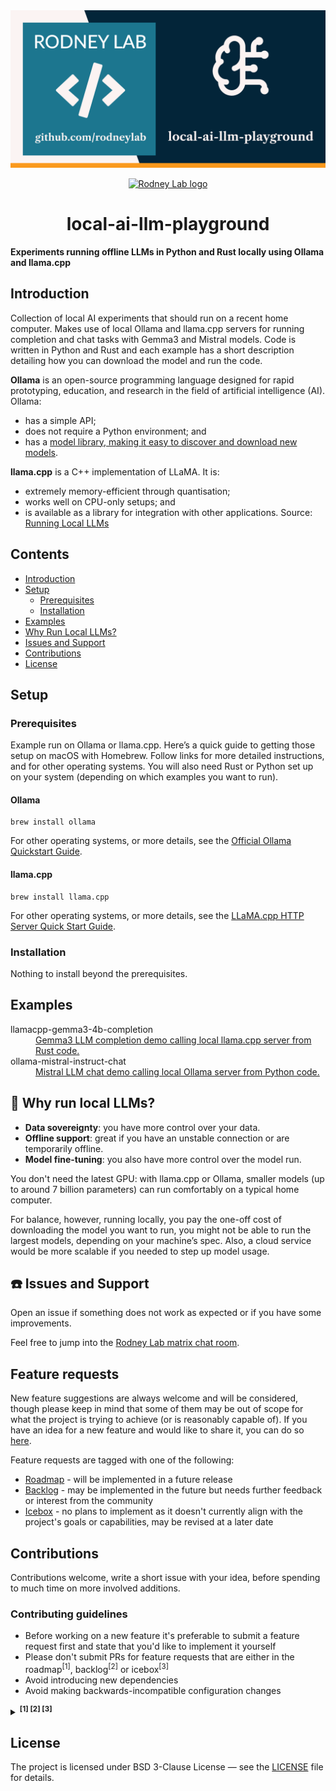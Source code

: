 <img src="./images/rodneylab-github-local-ai-llm-playground.png" alt="Rodney Lab Local A I L L M Playground Git Hub banner" />

<p align="center">
  <a aria-label="Open Rodney Lab site" href="https://rodneylab.com" rel="nofollow noopener noreferrer">
    <img alt="Rodney Lab logo" src="https://rodneylab.com/assets/icon.png" width="60" />
  </a>
</p>
<h1 align="center">
  local-ai-llm-playground
</h1>

**Experiments running offline LLMs in Python and Rust locally using Ollama and
llama.cpp**

## Introduction

Collection of local AI experiments that should run on a recent home computer.
Makes use of local Ollama and llama.cpp servers for running completion and chat
tasks with Gemma3 and Mistral models. Code is written in Python and Rust and
each example has a short description detailing how you can download the model and
run the code.

**Ollama** is an open-source programming language designed for rapid prototyping, education, and research in the field
of artificial intelligence (AI). Ollama:

- has a simple API;
- does not require a Python environment; and
- has a [model library, making it easy to discover and download new models](https://ollama.com/library).

**llama.cpp** is a C++ implementation of LLaMA. It is:

- extremely memory-efficient through quantisation;
- works well on CPU-only setups; and
- is available as a library for integration with other applications.
  Source: [Running Local LLMs](https://github.com/di37/running-llms-locally#advantages)

## Contents

- [Introduction](#introduction)
- [Setup](#setup)
  - [Prerequisites](#prerequisites)
  - [Installation](#installation)
- [Examples](#examples)
- [Why Run Local LLMs?](#why-run-local-llms)
- [Issues and Support](#issues-and-support)
- [Contributions](#contributions)
- [License](#license)

## Setup

### Prerequisites

Example run on Ollama or llama.cpp. Here’s a quick guide to getting those
setup on macOS with Homebrew. Follow links for more detailed instructions, and
for other operating systems. You will also need Rust or Python set up on your
system (depending on which examples you want to run).

#### Ollama

```shell
brew install ollama
```

For other operating systems, or more details, see the
[Official Ollama Quickstart Guide](https://ollama.readthedocs.io/en/quickstart/).

#### llama.cpp

```shell
brew install llama.cpp
```

For other operating systems, or more details, see the
[LLaMA.cpp HTTP Server Quick Start Guide](https://github.com/ggml-org/llama.cpp/tree/master/tools/server#quick-start).

### Installation

Nothing to install beyond the prerequisites.

## Examples

<dl>
<dt>llamacpp-gemma3-4b-completion</dt>
<dd><a href="./crates/llamacpp_gemma3_4b_completion/README.md">Gemma3 LLM completion demo calling local llama.cpp server from Rust code.</a></dd>

<dt>ollama-mistral-instruct-chat</dt>
<dd><a href="./python/ollama_mistral_instruct_chat/README.md">Mistral LLM chat demo calling local Ollama server from Python code.</a></dd>
</dl>

## 🤔 Why run local LLMs?

- **Data sovereignty**: you have more control over your data.
- **Offline support**: great if you have an unstable connection or are temporarily
  offline.
- **Model fine-tuning**: you also have more control over the model run.

You don't need the latest GPU: with llama.cpp or Ollama, smaller models (up to around 7 billion parameters) can run
comfortably on a typical home computer.

For balance, however, running locally, you pay the one-off cost of downloading
the model you want to run, you might not be able to run the largest models,
depending on your machine’s spec. Also, a cloud service would be more scalable
if you needed to step up model usage.

## ☎️ Issues and Support

Open an issue if something does not work as expected or if you have some
improvements.

Feel free to jump into the
[Rodney Lab matrix chat room](https://matrix.to/#/%23rodney:matrix.org).

## Feature requests

New feature suggestions are always welcome and will be considered, though please keep in mind that some of them may be out of scope for what the project is trying to achieve (or is reasonably capable of). If you have an idea for a new feature and would like to share it, you can do so [here](/issues/new?template=feature_request.yml).

Feature requests are tagged with one of the following:

- [Roadmap](/labels/roadmap) - will be implemented in a future release
- [Backlog](/labels/backlog) - may be implemented in the future but needs further feedback or interest from the community
- [Icebox](/labels/icebox) - no plans to implement as it doesn't currently align with the project's goals or capabilities, may be revised at a later date

## Contributions

Contributions welcome, write a short issue with your idea, before spending to
much time on more involved additions.

### Contributing guidelines

- Before working on a new feature it's preferable to submit a feature request first and state that you'd like to implement it yourself
- Please don't submit PRs for feature requests that are either in the roadmap<sup>[1]</sup>, backlog<sup>[2]</sup> or icebox<sup>[3]</sup>
- Avoid introducing new dependencies
- Avoid making backwards-incompatible configuration changes

<details>
<summary><strong><sup>[1] [2] [3]</sup></strong></summary>

[1] The feature likely already has work put into it that may conflict with your implementation

[2] The demand, implementation or functionality for this feature is not yet clear

[3] No plans to add this feature for the time being

</details>

## License

The project is licensed under BSD 3-Clause License — see the [LICENSE](/LICENSE) file for details.
